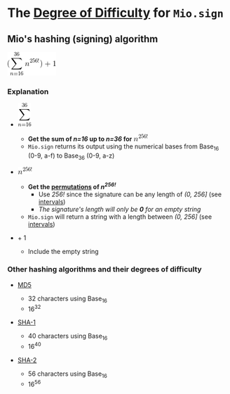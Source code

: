 # The [Degree of Difficulty](https://en.wikipedia.org/wiki/Cryptographic_hash_function#Degree_of_difficulty) for `Mio.sign`
## Mio's hashing (signing) algorithm

![Complexity of Mio.sign](img/a.png "Complexity of Mio.sign")

### Explanation

- ![Sum of n=16, to n=36](img/b.png "Sum of n=16, to n=36")
  - __Get the sum of *n=16* up to *n=36* for ![n^256!](img/c.png "n^256!")__
  - `Mio.sign` returns its output using the numerical bases from Base<sub>16</sub> (0-9, a-f) to Base<sub>36</sub> (0-9, a-z)

- ![n^256!](img/c.png "n^256!")
  - __Get the [permutations](https://en.wikipedia.org/wiki/Permutation) of _n<sup>256!</sup>___
    - Use *256!* since the signature can be any length of *(0, 256]* (see [intervals])
    - _The signature's length will only be **0** for an empty string_
  - `Mio.sign` will return a string with a length between *(0, 256]* (see [intervals])

- \+ 1
  - Include the empty string


### Other hashing algorithms and their degrees of difficulty

- [MD5](https://en.wikipedia.org/wiki/MD5)
  - 32 characters using Base<sub>16</sub>
  - 16<sup>32</sup>

- [SHA-1](https://en.wikipedia.org/wiki/SHA-1)
  - 40 characters using Base<sub>16</sub>
  - 16<sup>40</sup>

- [SHA-2](https://en.wikipedia.org/wiki/SHA-2)
  - 56 characters using Base<sub>16</sub>
  - 16<sup>56</sup>

[intervals]: https://en.wikipedia.org/wiki/Interval_(mathematics)
